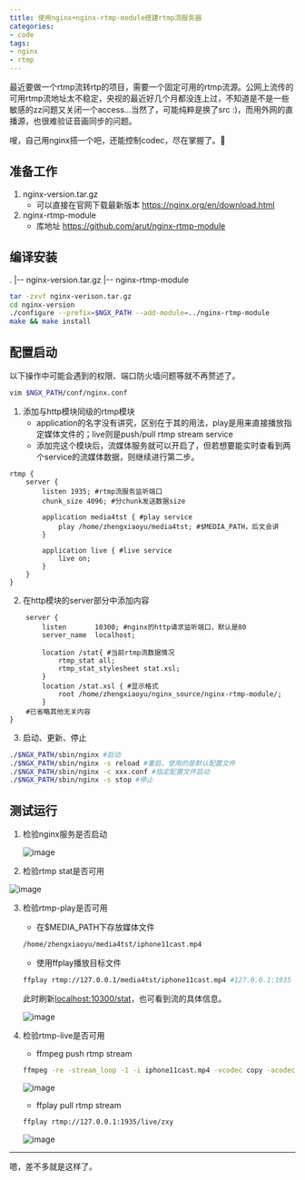 ```yaml
---
title: 使用nginx+nginx-rtmp-module搭建rtmp流服务器
categories:
- code
tags:
- nginx
- rtmp
---
```


最近要做一个rtmp流转rtp的项目，需要一个固定可用的rtmp流源。公网上流传的可用rtmp流地址太不稳定，央视的最近好几个月都没连上过，不知道是不是一些敏感的zz问题又关闭一个access...当然了，可能纯粹是换了src :)，而用外网的直播源，也很难验证音画同步的问题。

嗖，自己用nginx搭一个吧，还能控制codec，尽在掌握了。👏

## 准备工作

1. nginx-version.tar.gz
   * 可以直接在官网下载最新版本 <https://nginx.org/en/download.html>
2. nginx-rtmp-module    
   * 库地址 <https://github.com/arut/nginx-rtmp-module>

## 编译安装

.
|-- nginx-version.tar.gz
|-- nginx-rtmp-module

```bash
tar -zxvf nginx-verison.tar.gz
cd nginx-version
./configure --prefix=$NGX_PATH --add-module=../nginx-rtmp-module
make && make install
```
## 配置启动

以下操作中可能会遇到的权限、端口防火墙问题等就不再赘述了。

```bash
vim $NGX_PATH/conf/nginx.conf
```

1. 添加与http模块同级的rtmp模块
   * application的名字没有讲究，区别在于其的用法，play是用来直接播放指定媒体文件的；live则是push/pull rtmp stream service
   * 添加完这个模块后，流媒体服务就可以开启了，但若想要能实时查看到两个service的流媒体数据，则继续进行第二步。

```nginx
rtmp {
    server {
        listen 1935; #rtmp流服务监听端口
        chunk_size 4096; #分chunk发送数据size

        application media4tst { #play service
            play /home/zhengxiaoyu/media4tst; #$MEDIA_PATH，后文会讲
        }

        application live { #live service
            live on;
        }
    }
}
```

2. 在http模块的server部分中添加内容

```nginx
    server {
        listen       10300; #nginx的http请求监听端口，默认是80
        server_name  localhost;
    
        location /stat{ #当前rtmp流数据情况
            rtmp_stat all;
            rtmp_stat_stylesheet stat.xsl;
        }
        location /stat.xsl { #显示格式
            root /home/zhengxiaoyu/nginx_source/nginx-rtmp-module/;
        }
    #已省略其他无关内容
}
```

3. 启动、更新、停止

```bash
./$NGX_PATH/sbin/nginx #启动
./$NGX_PATH/sbin/nginx -s reload #重启，使用的是默认配置文件
./$NGX_PATH/sbin/nginx -c xxx.conf #指定配置文件启动
./$NGX_PATH/sbin/nginx -s stop #停止
```

## 测试运行

1. 检验nginx服务是否启动

   ![image]( sendpix1.jpg) 

2. 检验rtmp stat是否可用

![image]( sendpix3.jpg) 

3. 检验rtmp-play是否可用

   * 在$MEDIA_PATH下存放媒体文件

   ```bash
   /home/zhengxiaoyu/media4tst/iphone11cast.mp4
   ```

   * 使用ffplay播放目标文件

   ```bash
   ffplay rtmp://127.0.0.1/media4tst/iphone11cast.mp4 #127.0.0.1:1935 also useful.
   ```

   此时刷新<localhost:10300/stat>，也可看到流的具体信息。

   ![image]( 1635853587187-1635856625630.png) 

4. 检验rtmp-live是否可用

   * ffmpeg push rtmp stream

   ```bash
   ffmpeg -re -stream_loop -1 -i iphone11cast.mp4 -vcodec copy -acodec copy -f flv rtmp://127.0.0.1:1935/live/zxy
   ```

   ![image]( sendpix4-1635856708398.jpg) 

   * ffplay pull rtmp stream

   ```bash
   ffplay rtmp://127.0.0.1:1935/live/zxy
   ```

   ![image]( 1635853837040.png) 

-------

嗯，差不多就是这样了。
